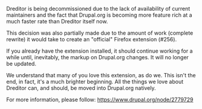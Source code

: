 Dreditor is being decommissioned due to the lack of availability of current maintainers and the fact that Drupal.org is becoming more feature rich at a much faster rate than Dreditor itself now.

This decision was also partially made due to the amount of work (complete rewrite) it would take to create an "official" Firefox extension (#256).

If you already have the extension installed, it should continue working for a while until, inevitably,  the markup on Drupal.org changes. It will no longer be updated.

We understand that many of you love this extension, as do we. This isn't the end, in fact, it's a much brighter beginning. All the things we love about Dreditor can, and should, be moved into Drupal.org natively.

For more information, please follow: https://www.drupal.org/node/2779729
